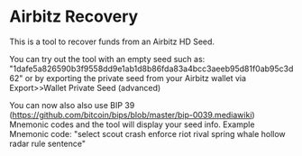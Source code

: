 # Airbitz Recovery

This is a tool to recover funds from an Airbitz HD Seed.

You can try out the tool with an empty seed such as: "1dafe5a826590b3f9558dd9e1ab1d8b86fda83a4bcc3aeeb95d81f0ab95c3d62" or by exporting the private seed from your Airbitz wallet via Export>>Wallet Private Seed (advanced)

You can now also also use BIP 39 (https://github.com/bitcoin/bips/blob/master/bip-0039.mediawiki) Mnemonic codes and the tool will display your seed info.
Example Mnemonic code: "select scout crash enforce riot rival spring whale hollow radar rule sentence"